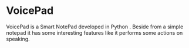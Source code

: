 # VoicePad
VoicePad is a Smart NotePad developed in Python . Beside from a simple notepad it has some interesting features like it performs some actions on speaking.
